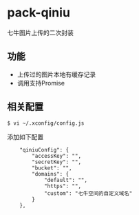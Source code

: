 # pack-qiniu
七牛图片上传的二次封装

## 功能 ##
- 上传过的图片本地有缓存记录
- 调用支持Promise

## 相关配置 ##
```
$ vi ~/.xconfig/config.js
```

添加如下配置
```
    "qiniuConfig": {
        "accessKey": "",
        "secretKey": "",
        "bucket": "",
        "domains": {
            "default": "",
            "https": "",
            "custom": "七牛空间的自定义域名"
        }
    },
```